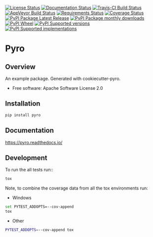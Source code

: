 [![License Status](https://img.shields.io/github/license/lorengordon/pyro.svg)](./LICENSE)
[![Documentation Status](https://readthedocs.org/projects/pyro/badge/?style=flat)](https://readthedocs.org/projects/pyro)
[![Travis-CI Build Status](https://travis-ci.org/lorengordon/pyro.svg?branch=master)](https://travis-ci.org/lorengordon/pyro)
[![AppVeyor Build Status](https://ci.appveyor.com/api/projects/status/github/lorengordon/pyro?branch=master&svg=true)](https://ci.appveyor.com/project/lorengordon/pyro)
[![Requirements Status](https://requires.io/github/lorengordon/pyro/requirements.svg?branch=master)](https://requires.io/github/lorengordon/pyro/requirements/?branch=master)
[![Coverage Status](https://codecov.io/github/lorengordon/pyro/coverage.svg?branch=master)](https://codecov.io/github/lorengordon/pyro)
[![PyPI Package Latest Release](https://img.shields.io/pypi/v/pyro.svg?style=flat)](https://pypi.python.org/pypi/pyro)
[![PyPI Package monthly downloads](https://img.shields.io/pypi/dm/pyro.svg?style=flat)](https://pypi.python.org/pypi/pyro)
[![PyPI Wheel](https://img.shields.io/pypi/wheel/pyro.svg?style=flat)](https://pypi.python.org/pypi/pyro)
[![PyPI Supported versions](https://img.shields.io/pypi/pyversions/pyro.svg?style=flat)](https://pypi.python.org/pypi/pyro)
[![PyPI Supported implementations](https://img.shields.io/pypi/implementation/pyro.svg?style=flat)](https://pypi.python.org/pypi/pyro)

# Pyro

## Overview

An example package. Generated with cookiecutter-pyro.

*   Free software: Apache Software License 2.0

## Installation

```bash
pip install pyro
```

## Documentation

<https://pyro.readthedocs.io/>

## Development

To run the all tests run::

```bash
tox
```

Note, to combine the coverage data from all the tox environments run:

*   Windows

```bash
set PYTEST_ADDOPTS=--cov-append
tox
```

*   Other

```bash
PYTEST_ADDOPTS=--cov-append tox
```
